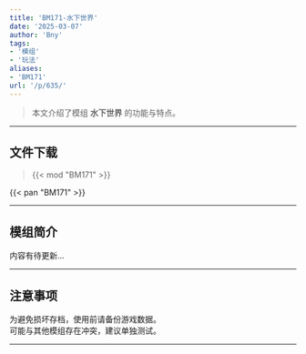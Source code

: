 ```yaml
---
title: 'BM171-水下世界'
date: '2025-03-07'
author: 'Bny'
tags:
- '模组'
- '玩法'
aliases:
- 'BM171'
url: '/p/635/'
---
```


> 本文介绍了模组 **水下世界** 的功能与特点。

---

## 文件下载  

> {{< mod "BM171" >}}  

{{< pan "BM171" >}}  

---

## 模组简介

>  
内容有待更新...  

---

## 注意事项

>  
为避免损坏存档，使用前请备份游戏数据。  
可能与其他模组存在冲突，建议单独测试。  

---


